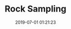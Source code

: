 ---
title: Rock Sampling
description: null
image: https://res.cloudinary.com/madsan/image/upload/v1636194992/madsan-stock/IMG_3200_nsgux0.jpg
page: rock-sampling-en
cta: true
path: rock-sampling-en

date: 2019-07-01 01:21:23
---